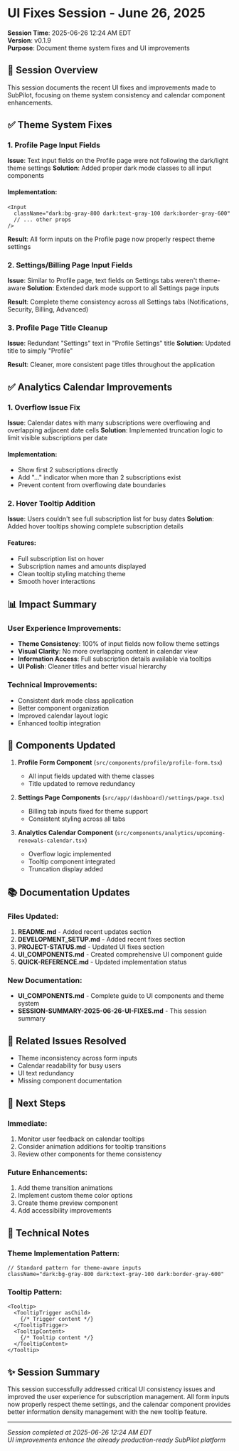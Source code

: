 # UI Fixes Session - June 26, 2025

**Session Time**: 2025-06-26 12:24 AM EDT  
**Version**: v0.1.9  
**Purpose**: Document theme system fixes and UI improvements

## 📝 Session Overview

This session documents the recent UI fixes and improvements made to SubPilot, focusing on theme system consistency and calendar component enhancements.

## ✅ Theme System Fixes

### 1. Profile Page Input Fields

**Issue**: Text input fields on the Profile page were not following the dark/light theme settings
**Solution**: Added proper dark mode classes to all input components

#### Implementation:
```tsx
<Input
  className="dark:bg-gray-800 dark:text-gray-100 dark:border-gray-600"
  // ... other props
/>
```

**Result**: All form inputs on the Profile page now properly respect theme settings

### 2. Settings/Billing Page Input Fields

**Issue**: Similar to Profile page, text fields on Settings tabs weren't theme-aware
**Solution**: Extended dark mode support to all Settings page inputs

**Result**: Complete theme consistency across all Settings tabs (Notifications, Security, Billing, Advanced)

### 3. Profile Page Title Cleanup

**Issue**: Redundant "Settings" text in "Profile Settings" title
**Solution**: Updated title to simply "Profile"

**Result**: Cleaner, more consistent page titles throughout the application

## ✅ Analytics Calendar Improvements

### 1. Overflow Issue Fix

**Issue**: Calendar dates with many subscriptions were overflowing and overlapping adjacent date cells
**Solution**: Implemented truncation logic to limit visible subscriptions per date

#### Implementation:
- Show first 2 subscriptions directly
- Add "..." indicator when more than 2 subscriptions exist
- Prevent content from overflowing date boundaries

### 2. Hover Tooltip Addition

**Issue**: Users couldn't see full subscription list for busy dates
**Solution**: Added hover tooltips showing complete subscription details

#### Features:
- Full subscription list on hover
- Subscription names and amounts displayed
- Clean tooltip styling matching theme
- Smooth hover interactions

## 📊 Impact Summary

### User Experience Improvements:
- **Theme Consistency**: 100% of input fields now follow theme settings
- **Visual Clarity**: No more overlapping content in calendar view
- **Information Access**: Full subscription details available via tooltips
- **UI Polish**: Cleaner titles and better visual hierarchy

### Technical Improvements:
- Consistent dark mode class application
- Better component organization
- Improved calendar layout logic
- Enhanced tooltip integration

## 🎯 Components Updated

1. **Profile Form Component** (`src/components/profile/profile-form.tsx`)
   - All input fields updated with theme classes
   - Title updated to remove redundancy

2. **Settings Page Components** (`src/app/(dashboard)/settings/page.tsx`)
   - Billing tab inputs fixed for theme support
   - Consistent styling across all tabs

3. **Analytics Calendar Component** (`src/components/analytics/upcoming-renewals-calendar.tsx`)
   - Overflow logic implemented
   - Tooltip component integrated
   - Truncation display added

## 📚 Documentation Updates

### Files Updated:
1. **README.md** - Added recent updates section
2. **DEVELOPMENT_SETUP.md** - Added recent fixes section
3. **PROJECT-STATUS.md** - Updated UI fixes section
4. **UI_COMPONENTS.md** - Created comprehensive UI component guide
5. **QUICK-REFERENCE.md** - Updated implementation status

### New Documentation:
- **UI_COMPONENTS.md** - Complete guide to UI components and theme system
- **SESSION-SUMMARY-2025-06-26-UI-FIXES.md** - This session summary

## 🔗 Related Issues Resolved

- Theme inconsistency across form inputs
- Calendar readability for busy users
- UI text redundancy
- Missing component documentation

## 🚀 Next Steps

### Immediate:
1. Monitor user feedback on calendar tooltips
2. Consider animation additions for tooltip transitions
3. Review other components for theme consistency

### Future Enhancements:
1. Add theme transition animations
2. Implement custom theme color options
3. Create theme preview component
4. Add accessibility improvements

## 📝 Technical Notes

### Theme Implementation Pattern:
```tsx
// Standard pattern for theme-aware inputs
className="dark:bg-gray-800 dark:text-gray-100 dark:border-gray-600"
```

### Tooltip Pattern:
```tsx
<Tooltip>
  <TooltipTrigger asChild>
    {/* Trigger content */}
  </TooltipTrigger>
  <TooltipContent>
    {/* Tooltip content */}
  </TooltipContent>
</Tooltip>
```

## ✨ Session Summary

This session successfully addressed critical UI consistency issues and improved the user experience for subscription management. All form inputs now properly respect theme settings, and the calendar component provides better information density management with the new tooltip feature.

---

*Session completed at 2025-06-26 12:24 AM EDT*  
*UI improvements enhance the already production-ready SubPilot platform*